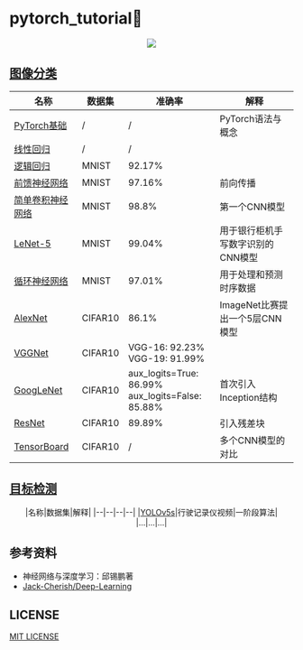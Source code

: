 # pytorch_tutorial🔖

<p align='center'>
    <a href="https://pytorch.org/"> 
        <img src="https://www.vectorlogo.zone/logos/pytorch/pytorch-icon.svg"> 
    </a>
</p>

## [图像分类](./image_classification)

<div align="center">

|名称|数据集|准确率|解释|
|--|--|--|--|
|[PyTorch基础](./image_classification/pytorch_basics.ipynb)|/|/|PyTorch语法与概念|
|[线性回归](./image_classification/linear_regression.ipynb)|/|/||
|[逻辑回归](./image_classification/logistic_regression.ipynb)|MNIST|92.17%||
|[前馈神经网络](./image_classification/feedforward_neural_network.ipynb)|MNIST|97.16%|前向传播|
|[简单卷积神经网络](./image_classification/convolutional_neural_network.ipynb)|MNIST|98.8%|第一个CNN模型|
|[LeNet-5](./image_classification/lenet-5.ipynb)|MNIST|99.04%|用于银行柜机手写数字识别的CNN模型|
|[循环神经网络](./image_classification/recurrent_neural_network.ipynb)|MNIST|97.01%|用于处理和预测时序数据|
|[AlexNet](./image_classification/alexnet.ipynb)|CIFAR10|86.1%|ImageNet比赛提出一个5层CNN模型|
|[VGGNet](./image_classification/vggnet.ipynb)|CIFAR10|VGG-16: 92.23%<br />VGG-19: 91.99%||
|[GoogLeNet](./image_classification/googlenet.ipynb)|CIFAR10|aux_logits=True: 86.99%<br />aux_logits=False: 85.88%|首次引入Inception结构|
|[ResNet](./image_classification/resnet.ipynb)|CIFAR10|89.89%|引入残差块|
|[TensorBoard](./image_classification/comparison.ipynb)|CIFAR10|/|多个CNN模型的对比|

</div>

## [目标检测](./object_detection)

<div align="center">

|名称|数据集|解释|
|--|--|--|--|
|[YOLOv5s](./object_detection/video_detection.ipynb)|行驶记录仪视频|一阶段算法|
|...|...|...|

</div>

## 参考资料

* 神经网络与深度学习：邱锡鹏著
* [Jack-Cherish/Deep-Learning](https://github.com/Jack-Cherish/Deep-Learning)

## LICENSE
[MIT LICENSE](./LICENSE)